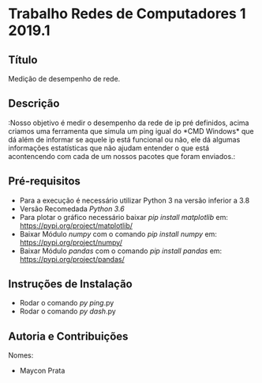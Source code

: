 # Trabalho Redes de Computadores 1 2019.1

## Título
<p>Medição de desempenho de rede.</p>

## Descrição

<p>:Nosso objetivo é medir o desempenho da rede de ip pré definidos, acima criamos uma ferramenta que simula um ping igual do *CMD Windows* que dá além de informar se aquele ip está funcional ou não, ele dá algumas informações estatísticas que não ajudam entender o que está acontencendo com cada de um nossos pacotes que foram enviados.:</p>

## Pré-requisitos
* Para a execução é necessário utilizar Python 3 na versão inferior a 3.8
* Versão Recomedada _Python 3.6_
* Para plotar o gráfico necessário baixar _pip install matplotlib_ em: <https://pypi.org/project/matplotlib/>
* Baixar Módulo _numpy_ com o comando _pip install numpy_ em: <https://pypi.org/project/numpy/>
* Baixar Módulo _pandas_ com o comando _pip install pandas_ em: <https://pypi.org/project/pandas/>

## Instruções de Instalação
* Rodar o comando _py ping_.py
* Rodar o comando _py dash_.py

## Autoria e Contribuições
<p>Nomes:</p>

* Maycon Prata

 






